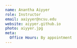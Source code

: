 ```yaml
---
name: Anantha Aiyyer  
role: Instructor
email: aaiyyer@ncsu.edu
website: aiyyer.github.io
photo: aiyyer.jpg
meta:
  Office Hours: By appointment
---
```

